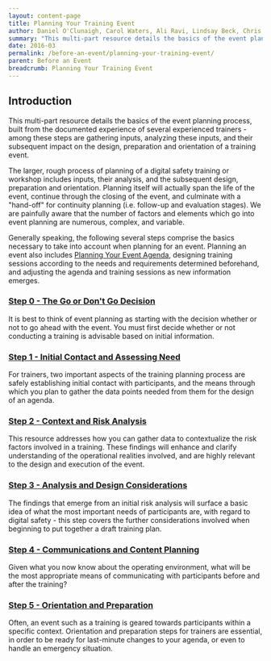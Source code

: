 ```yaml
---
layout: content-page
title: Planning Your Training Event
author: Daniel O'Clunaigh, Carol Waters, Ali Ravi, Lindsay Beck, Chris Doten, Nick Sera-Leyva
summary: "This multi-part resource details the basics of the event planning process, built from the documented experience of several experienced trainers - among these steps are gathering inputs, analyzing these inputs, and their subsequent impact on the design, preparation and orientation of a training event."
date: 2016-03
permalink: /before-an-event/planning-your-training-event/
parent: Before an Event
breadcrumb: Planning Your Training Event
---
```

## Introduction
This multi-part resource details the basics of the event planning process, built from the documented experience of several experienced trainers - among these steps are gathering inputs, analyzing these inputs, and their subsequent impact on the design, preparation and orientation of a training event.

The larger, rough process of planning of a digital safety training or workshop includes inputs, their analysis, and the subsequent design, preparation and orientation. Planning itself will actually span the life of the event, continue through the closing of the event, and culminate with a "hand-off" for continuity planning (i.e. follow-up and evaluation stages). We are painfully aware that the number of factors and elements which go into event planning are numerous, complex, and variable. 

Generally speaking, the following several steps comprise the basics necessary to take into account when planning for an event. Planning an event also includes [Planning Your Event Agenda](/before-an-event/planning-your-event-agenda/), designing training sessions according to the needs and requirements determined beforehand, and adjusting the agenda and training sessions as new information emerges. 


### [Step 0 - The Go or Don't Go Decision](/before-an-event/planning-your-training-event/0-go-dontgo-decision/)
It is best to think of event planning as starting with the decision whether or not to go ahead with the event. You must first decide whether or not conducting a training is advisable based on initial information.

### [Step 1 - Initial Contact and Assessing Need](/before-an-event/planning-your-training-event/1-initial-contact-assessing-need/)
For trainers, two important aspects of the training planning process are safely establishing initial contact with participants, and the means through which you plan to gather the data points needed from them for the design of an agenda.

### [Step 2 - Context and Risk Analysis](/before-an-event/planning-your-training-event/2-context-risk-analysis/)
This resource addresses how you can gather data to contextualize the risk factors involved in a training.  These findings will enhance and clarify understanding of the operational realities involved, and are highly relevant to the design and execution of the event.

### [Step 3 - Analysis and Design Considerations](/before-an-event/planning-your-training-event/3-analysis-design-considerations)
The findings that emerge from an initial risk analysis will surface a basic idea of what the most important needs of participants are, with regard to digital safety - this step covers the further considerations involved when beginning to put together a draft training plan.

### [Step 4 - Communications and Content Planning](/before-an-event/planning-your-training-event/4-communications-content-planning/)
Given what you now know about the operating environment, what will be the most appropriate means of communicating with participants before and after the training?

### [Step 5 - Orientation and Preparation](/before-an-event/planning-your-training-event/5-orientation-preparation/)
Often, an event such as a training is geared towards participants within a specific context. Orientation and preparation steps for trainers are essential, in order to be ready for last-minute changes to your agenda, or even to handle an emergency situation.
<br><br>




